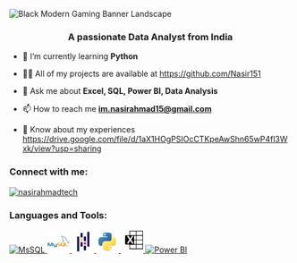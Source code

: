 ![Black Modern Gaming Banner Landscape](https://github.com/Nasir151/Nasir151/assets/94509995/225c0198-6fc3-4cb2-83f4-51a7698c5814)

<h3 align="center">A passionate Data Analyst from India</h3>

- 🌱 I’m currently learning **Python**

- 👨‍💻 All of my projects are available at https://github.com/Nasir151

- 💬 Ask me about **Excel, SQL, Power BI, Data Analysis**

- 📫 How to reach me **im.nasirahmad15@gmail.com**

- 📄 Know about my experiences https://drive.google.com/file/d/1aX1HOgPSIOcCTKpeAwShn65wP4fl3Wxk/view?usp=sharing
<h3 align="left">Connect with me:</h3>
<p align="left">
<a href="https://linkedin.com/in/nasirahmadtech" target="blank"><img align="center" src="https://raw.githubusercontent.com/rahuldkjain/github-profile-readme-generator/master/src/images/icons/Social/linked-in-alt.svg" alt="nasirahmadtech" height="30" width="40" /></a>
</p>

<h3 align="left">Languages and Tools:</h3>
<p align="left"> <a href="https://www.microsoft.com/en-us/sql-server" target="_blank" rel="noreferrer"> <img src="https://www.svgrepo.com/show/303229/microsoft-sql-server-logo.svg" alt="MsSQL" width="40" height="40"/> </a> <a href="https://www.mysql.com/" target="_blank" rel="noreferrer"> <img src="https://raw.githubusercontent.com/devicons/devicon/master/icons/mysql/mysql-original-wordmark.svg" alt="MySQL" width="40" height="40"/> </a> <a href="https://pandas.pydata.org/" target="_blank" rel="noreferrer"> <img src="https://raw.githubusercontent.com/devicons/devicon/2ae2a900d2f041da66e950e4d48052658d850630/icons/pandas/pandas-original.svg" alt="Pandas" width="40" height="40"/> </a> <a href="https://www.python.org" target="_blank" rel="noreferrer"> <img src="https://raw.githubusercontent.com/devicons/devicon/master/icons/python/python-original.svg" alt="Python" width="40" height="40"/> </a> <a href="https://www.microsoft.com/en-in/microsoft-365/excel" target="_blank" rel="noreferrer"> <img src="https://raw.githubusercontent.com/microsoft/PowerBI-Icons/2bf1c982fb24528eee1559a96a25eb534c175cfd/SVG/Excel-Workbook.svg" alt="Excel" width="40" height="40"/> </a> <a href="https://powerbi.microsoft.com/en-in/" target="_blank" rel="noreferrer"> <img src="https://raw.githubusercontent.com/microsoft/PowerBI-Icons/2bf1c982fb24528eee1559a96a25eb534c175cfd/SVG/Power-BI.svg" alt="Power BI" width="40" height="40"/> </a> </p>
